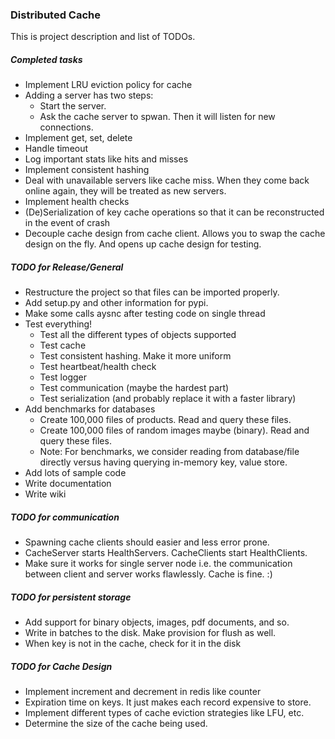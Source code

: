 ### Distributed Cache

This is project description and list of TODOs.

##### Completed tasks
- Implement LRU eviction policy for cache
- Adding a server has two steps:
    * Start the server.
    * Ask the cache server to spwan. Then it will listen for new connections.
- Implement get, set, delete
- Handle timeout
- Log important stats like hits and misses
- Implement consistent hashing
- Deal with unavailable servers like cache miss.
When they come back online again, they will be treated as new servers.
- Implement health checks
- (De)Serialization of key cache operations so that it can be reconstructed in the event of crash
- Decouple cache design from cache client. Allows you to swap the cache design on the fly.
And opens up cache design for testing.

##### TODO for Release/General
- Restructure the project so that files can be imported properly.
- Add setup.py and other information for pypi.
- Make some calls aysnc after testing code on single thread
- Test everything!
    - Test all the different types of objects supported
    - Test cache
    - Test consistent hashing. Make it more uniform
    - Test heartbeat/health check
    - Test logger
    - Test communication (maybe the hardest part)
    - Test serialization (and probably replace it with a faster library)
- Add benchmarks for databases
    - Create 100,000 files of products. Read and query these files.
    - Create 100,000 files of random images maybe (binary). Read and query these files.
    - Note: For benchmarks, we consider reading from database/file directly versus having querying in-memory key, value store.     
- Add lots of sample code
- Write documentation
- Write wiki

##### TODO for communication
- Spawning cache clients should easier and less error prone.
- CacheServer starts HealthServers. CacheClients start HealthClients. 
- Make sure it works for single server node i.e. 
the communication between client and server works flawlessly. Cache is fine. :)

##### TODO for persistent storage
- Add support for binary objects, images, pdf documents, and so.
- Write in batches to the disk. Make provision for flush as well. 
- When key is not in the cache, check for it in the disk

##### TODO for Cache Design
- Implement increment and decrement in redis like counter
- Expiration time on keys. It just makes each record expensive to store.
- Implement different types of cache eviction strategies like LFU, etc.
- Determine the size of the cache being used.
